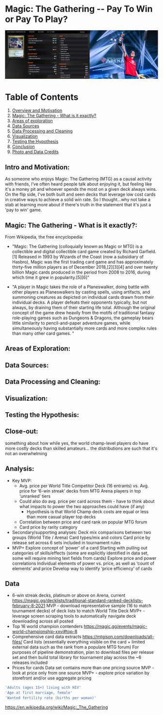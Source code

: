 # Magic: The Gathering -- Pay To Win or Pay To Play?

![alt text](https://github.com/qitoahc/PayToWin_or_PayToPlay/blob/main/images/banner.png)

# Table of Contents
1. [Overview and Motivation](#overview-and-motivation)
2. [Magic: The Gathering - What is it exactly?](#magic:-the-gathering---what-is-it-exactly?)
3. [Areas of exploration](#areas-of-exploration)
4. [Data Sources](#data-sources)
5. [Data Processing and Cleaning](#data-processing-and-cleaning)
6. [Visualization](#visualization)
7. [Testing the Hypothesis](#testing-the-hypothesis)
8. [Conclusion](#conclusion)
9. [Photo and Data Credits](#photo-and-data-credits)


## **Intro and Motivation**: 
As someone who enjoys Magic: The Gathering (MTG) as a causal activity with friends, I’ve often heard people talk about enjoying it, but feeling like it's a money pit and whoever spends the most on a given deck always wins.  On the flip side, I've both built and seen decks that leverage low cost cards in creative ways to achieve a solid win rate.  So I thought...why not take a stab at learning more about if there's truth in the statement that it's just a 'pay to win' game.

## **Magic: The Gathering - What is it exactly?**:
From Wikipedia, the free encyclopedia:
  - "Magic: The Gathering (colloquially known as Magic or MTG) is a collectible and digital collectible card game created by Richard Garfield.[1] Released in 1993 by Wizards of the Coast (now a subsidiary of Hasbro), Magic was the first trading card game and has approximately thirty-five million players as of December 2018,[2][3][4] and over twenty billion Magic cards produced in the period from 2008 to 2016, during which time it grew in popularity.[5][6]"

  - "A player in Magic takes the role of a Planeswalker, doing battle with other players as Planeswalkers by casting spells, using artifacts, and summoning creatures as depicted on individual cards drawn from their individual decks. A player defeats their opponents typically, but not always, by draining them of their starting life total. Although the original concept of the game drew heavily from the motifs of traditional fantasy role-playing games such as Dungeons & Dragons, the gameplay bears little similarity to pencil-and-paper adventure games, while simultaneously having substantially more cards and more complex rules than many other card games. "



## **Areas of Exploration**:

## **Data Sources**:

## **Data Processing and Cleaning**:

## **Visualization**:

## **Testing the Hypothesis**:

## **Close-out**:
  something about how while yes, the world champ-level players do have more costly decks than skilled amateurs... the distributions are such that it's not an overwhelming
  
## Analysis:
-  Key MVP:
   - Avg. price per World Title Competitor Deck (16 entrants) vs. Avg. price for ‘6-win streak’ decks from MTG Arena players in top ‘unranked’ tiers
   - Could also do avg. price per card across them - have to think about what impacts to power the two approaches could have (if any)
     - Hypothesis is that World Champ deck costs are equal or less than more casual player top decks
   - Correlation between price and card rank on popular MTG forum
   - Card price by rarity category
 - Secondary/supporting analyses:
    Deck mix comparisons between two groups (World Title / Arena)
    Card types/mix and colors
    Card price by release set across 6 sets included in tournament rules
 - MVP+
    Explore concept of ‘power’ of a card 
    Starting with pulling out categories of skills/effects (some are explicitly identified in data set, some will require mining text fields from cards)
    Explore price and power correlations
    Individual elements of power vs. price, as well as ‘count of elements’ and price
    Develop way to identify ‘price efficiency’ of cards

## Data
 - 6-win streak decks, platinum or above on Arena, current
    https://magic.gg/decklists/traditional-standard-ranked-decklists-february-8-2021
    MVP - download representative sample (16 to match tournament decks) of deck lists to match World Title Deck 
    MVP+ - leverage screen scraping tools to automatically navigate deck downloading across all posted 
 - Top 16 world champion contenders
    https://magic.gg/events/magic-world-championship-xxvi#top-8
 - Comprehensive card data extracts
    https://mtgjson.com/downloads/all-files/
    Card lists (essentially everything visible on the card + limited external data such as the rank from a populare MTG forum)
    For purposes of pipeline demonstration, plan to download files per release set and then build total library for tournament play across the ~6 releases included
 - Prices for cards
    Data set contains more than one pricing source
    MVP - look at price only from one source
    MVP+ - explore price variation by storefront and/or use aggregate pricing
    
    
```bash
'Adults (ages 15+) living with HIV'
'Age at first marriage, female'
'Wanted fertility rate (births per woman)'
```
https://en.wikipedia.org/wiki/Magic:_The_Gathering
